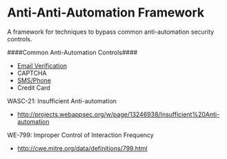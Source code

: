 Anti-Anti-Automation Framework
====================

A framework for techniques to bypass common anti-automation security controls. 

####Common Anti-Automation Controls####
- <a href="https://docs.google.com/spreadsheets/d/1sL603xkfEDZ4p_WyRxp0vVu1lHz7fvrfvrqvFGILiqA/view?pli=1#gid=966295351">Email Verification</a>
- CAPTCHA
- <a href="https://docs.google.com/spreadsheets/d/1sL603xkfEDZ4p_WyRxp0vVu1lHz7fvrfvrqvFGILiqA/view?pli=1#gid=1796857230">SMS/Phone</a>
- Credit Card


WASC-21: Insufficient Anti-automation
- http://projects.webappsec.org/w/page/13246938/Insufficient%20Anti-automation

WE-799: Improper Control of Interaction Frequency
- http://cwe.mitre.org/data/definitions/799.html
